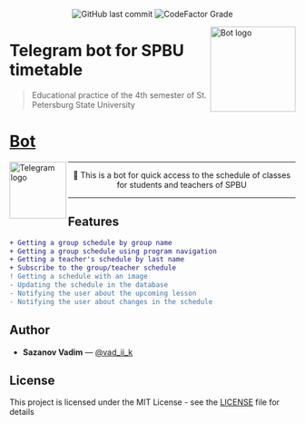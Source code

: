<p align="center">
    <img alt="GitHub last commit"  src="https://img.shields.io/github/last-commit/vad-ii-k/timetable_SPBU_bot?logo=github">
    <img alt="CodeFactor Grade" src="https://img.shields.io/codefactor/grade/github/vad-ii-k/timetable_SPBU_bot">
</p>
<img alt="Bot logo" align="right" width="150" src="https://cdn4.telegram-cdn.org/file/FoTqxedaTlW62mfGtRz3iznv_Y6eBxcFqQJZDHmib0AxLF5Omy-mHSxVbpiXwmoJVySFOX0MNGnUq5ZlhBYgEqTywzEqWm23n2CnkV1jdoBnsNwQdUVYAchPbbwGJReCvSJu6_QlnHjjKOxIWbAZ-k-AyUvbHDoMx2l_fT8SQJSCpEMoQNAq063zGA8s1gownX0XEophnIOmBL0SMozPcADThZq8ux_3Yb1rs6hVGwfKskYjaTThITnoNxg2AT7usYYFEhvEAInHtBYyGedZaIBsHY3MwIIAQUnwcjiMNf03Nx4zaBs4iAwbqdB3Crwf_NLweuLYOBUX0bONjUmLbg.jpg"/>


# Telegram bot for SPBU timetable
> Educational practice of the 4th semester of St. Petersburg State University

# [Bot](https://t.me/timetable_SPBU_bot?start)
<div>
    <a href="https://t.me/timetable_SPBU_bot?start" target="_blank">
        <img alt="Telegram logo" align="left" src="https://clubshuttle.ru/wp-content/uploads/2021/03/telegram.gif" width="100">
  </a>
</div>

---
<p align="center">🤖 This is a bot for quick access to the schedule of classes for students and teachers of SPBU</p>

---

## Features
```diff
+ Getting a group schedule by group name
+ Getting a group schedule using program navigation
+ Getting a teacher's schedule by last name
+ Subscribe to the group/teacher schedule
! Getting a schedule with an image
- Updating the schedule in the database
- Notifying the user about the upcoming lesson
- Notifying the user about changes in the schedule
```

## Author
  * **Sazanov Vadim** — [@vad_ii_k](https://t.me/vad_ii_k)

## License
This project is licensed under the MIT License - see the [LICENSE](https://github.com/vad-ii-k/Timetable_SPBU_bot/blob/master/LICENSE) file for details
